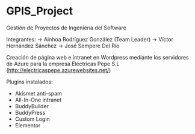 # GPIS_Project

Gestión de Proyectos de Ingeniería del Software

Integrantes:
  -> Ainhoa Rodríguez González (Team Leader)
  -> Víctor Hernández Sánchez
  -> José Sempere Del Río

Creación de página web e intranet en Wordpress mediante los servidores de Azure para la empresa Eléctricas Pepe S.L (http://electricaspepe.azurewebsites.net/)

Plugins instalados:
  - Akismet anti-spam
  - All-In-One intranet
  - BuddyBuilder
  - BuddyPress
  - Custom Login
  - Elementor
